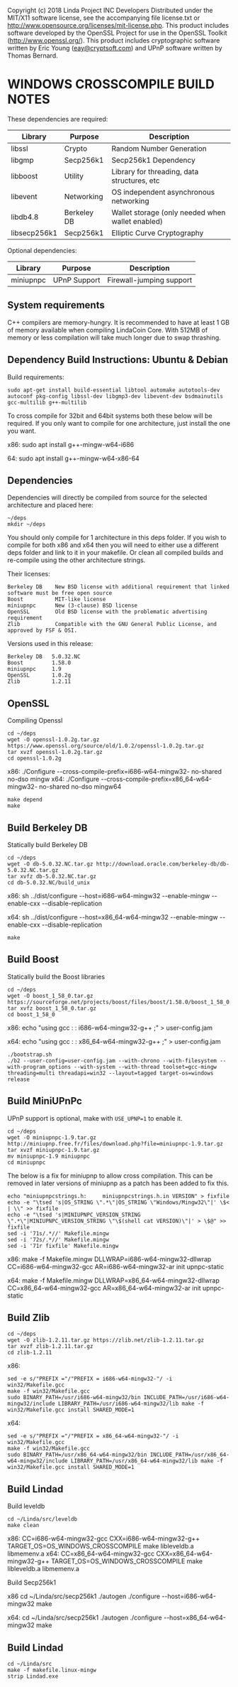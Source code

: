 Copyright (c) 2018 Linda Project INC Developers
Distributed under the MIT/X11 software license, see the accompanying
file license.txt or http://www.opensource.org/licenses/mit-license.php.
This product includes software developed by the OpenSSL Project for use in
the OpenSSL Toolkit (http://www.openssl.org/).  This product includes
cryptographic software written by Eric Young (eay@cryptsoft.com) and UPnP
software written by Thomas Bernard.

WINDOWS CROSSCOMPILE BUILD NOTES
===================

These dependencies are required:

 Library     | Purpose          | Description
 ------------|------------------|----------------------
 libssl      | Crypto           | Random Number Generation
 libgmp      | Secp256k1        | Secp256k1 Dependency
 libboost    | Utility          | Library for threading, data structures, etc
 libevent    | Networking       | OS independent asynchronous networking
 libdb4.8    | Berkeley DB      | Wallet storage (only needed when wallet enabled)
 libsecp256k1| Secp256k1        | Elliptic Curve Cryptography

Optional dependencies:

 Library     | Purpose          | Description
 ------------|------------------|----------------------
 miniupnpc   | UPnP Support     | Firewall-jumping support


System requirements
--------------------

C++ compilers are memory-hungry. It is recommended to have at least 1 GB of
memory available when compiling LindaCoin Core. With 512MB of memory or less
compilation will take much longer due to swap thrashing.

Dependency Build Instructions: Ubuntu & Debian
----------------------------------------------
Build requirements:

    sudo apt-get install build-essential libtool automake autotools-dev autoconf pkg-config libssl-dev libgmp3-dev libevent-dev bsdmainutils gcc-multilib g++-multilib

To cross compile for 32bit and 64bit systems both these below will be required. If you only want to compile for one architecture, just install the one you want.

x86:
    sudo apt install g++-mingw-w64-i686

64:
    sudo apt install g++-mingw-w64-x86-64

	
Dependencies
------------

Dependencies will directly be compiled from source for the selected architecture and placed here:

	~/deps
    mkdir ~/deps

You should only compile for 1 architecture in this deps folder. If you wish to compile for both x86 and x64 then 
you will need to either use a different deps folder and link to it in your makefile. Or clean all compiled builds 
and re-compile using the other architecture strings.

Their licenses:

	Berkeley DB    New BSD license with additional requirement that linked software must be free open source
	Boost          MIT-like license
	miniupnpc      New (3-clause) BSD license
	OpenSSL        Old BSD license with the problematic advertising requirement
    Zlib           Compatible with the GNU General Public License, and approved by FSF & OSI.

Versions used in this release:

	Berkeley DB   5.0.32.NC
	Boost         1.58.0
	miniupnpc     1.9
	OpenSSL       1.0.2g
    Zlib          1.2.11

OpenSSL
-----------

Compiling Openssl

```
cd ~/deps
wget -O openssl-1.0.2g.tar.gz https://www.openssl.org/source/old/1.0.2/openssl-1.0.2g.tar.gz
tar xvzf openssl-1.0.2g.tar.gz
cd openssl-1.0.2g
```
x86:
    ./Configure --cross-compile-prefix=i686-w64-mingw32- no-shared no-dso mingw
x64:
    ./Configure --cross-compile-prefix=x86_64-w64-mingw32- no-shared no-dso mingw64

    make depend
    make



Build Berkeley DB
-----------
Statically build Berkeley DB

```
cd ~/deps
wget -O db-5.0.32.NC.tar.gz http://download.oracle.com/berkeley-db/db-5.0.32.NC.tar.gz
tar xvfz db-5.0.32.NC.tar.gz
cd db-5.0.32.NC/build_unix
```
x86:
    sh ../dist/configure --host=i686-w64-mingw32 --enable-mingw --enable-cxx --disable-replication

x64:
    sh ../dist/configure --host=x86_64-w64-mingw32 --enable-mingw --enable-cxx --disable-replication

    make

Build Boost
-----
Statically build the Boost libraries

```
cd ~/deps
wget -O boost_1_58_0.tar.gz https://sourceforge.net/projects/boost/files/boost/1.58.0/boost_1_58_0.tar.gz/download
tar xvfz boost_1_58_0.tar.gz
cd boost_1_58_0
```
x86:
    echo "using gcc : : i686-w64-mingw32-g++ ;" > user-config.jam

x64:
    echo "using gcc : : x86_64-w64-mingw32-g++ ;" > user-config.jam

```
./bootstrap.sh
./b2 --user-config=user-config.jam --with-chrono --with-filesystem --with-program_options --with-system --with-thread toolset=gcc-mingw threading=multi threadapi=win32 --layout=tagged target-os=windows release
```


Build MiniUPnPc
---------
UPnP support is optional, make with `USE_UPNP=1` to enable it.

```
cd ~/deps
wget -O miniupnpc-1.9.tar.gz http://miniupnp.free.fr/files/download.php?file=miniupnpc-1.9.tar.gz
tar xvzf miniupnpc-1.9.tar.gz
mv miniupnpc-1.9 miniupnpc
cd miniupnpc
```
The below is a fix for miniupnp to allow cross compilation. This can be removed in later versions of miniupnp as a patch has been added to fix this.
```
echo "miniupnpcstrings.h:     miniupnpcstrings.h.in VERSION" > fixfile
echo -e "\tsed 's|OS_STRING \".*\"|OS_STRING \"Windows/Mingw32\"|' \$< | \\" >> fixfile 
echo -e "\tsed 's|MINIUPNPC_VERSION_STRING \".*\"|MINIUPNPC_VERSION_STRING \"\$(shell cat VERSION)\"|' > \$@" >> fixfile
sed -i '71s/.*//' Makefile.mingw
sed -i '72s/.*//' Makefile.mingw
sed -i '71r fixfile' Makefile.mingw
```

x86:
    make -f Makefile.mingw DLLWRAP=i686-w64-mingw32-dllwrap CC=i686-w64-mingw32-gcc AR=i686-w64-mingw32-ar init upnpc-static

x64:
    make -f Makefile.mingw DLLWRAP=x86_64-w64-mingw32-dllwrap CC=x86_64-w64-mingw32-gcc AR=x86_64-w64-mingw32-ar init upnpc-static


Build Zlib
-------

```
cd ~/deps
wget -O zlib-1.2.11.tar.gz https://zlib.net/zlib-1.2.11.tar.gz
tar xvzf zlib-1.2.11.tar.gz
cd zlib-1.2.11
```

x86:
```
sed -e s/"PREFIX ="/"PREFIX = i686-w64-mingw32-"/ -i win32/Makefile.gcc
make -f win32/Makefile.gcc
sudo BINARY_PATH=/usr/i686-w64-mingw32/bin INCLUDE_PATH=/usr/i686-w64-mingw32/include LIBRARY_PATH=/usr/i686-w64-mingw32/lib make -f win32/Makefile.gcc install SHARED_MODE=1
```

x64:
```
sed -e s/"PREFIX ="/"PREFIX = x86_64-w64-mingw32-"/ -i win32/Makefile.gcc
make -f win32/Makefile.gcc
sudo BINARY_PATH=/usr/x86_64-w64-mingw32/bin INCLUDE_PATH=/usr/x86_64-w64-mingw32/include LIBRARY_PATH=/usr/x86_64-w64-mingw32/lib make -f win32/Makefile.gcc install SHARED_MODE=1
```

Build Lindad
-------

Build leveldb

    cd ~/Linda/src/leveldb
    make clean
x86:
    CC=i686-w64-mingw32-gcc CXX=i686-w64-mingw32-g++ TARGET_OS=OS_WINDOWS_CROSSCOMPILE make libleveldb.a libmemenv.a
x64:
    CC=x86_64-w64-mingw32-gcc CXX=x86_64-w64-mingw32-g++ TARGET_OS=OS_WINDOWS_CROSSCOMPILE make libleveldb.a libmemenv.a


Build Secp256k1

x86
    cd ~/Linda/src/secp256k1
    ./autogen
    ./configure --host=i686-w64-mingw32
    make

x64:
    cd ~/Linda/src/secp256k1
    ./autogen
    ./configure --host=x86_64-w64-mingw32
    make

Build Lindad
-------


    cd ~/Linda/src
    make -f makefile.linux-mingw
    strip Lindad.exe
